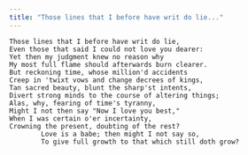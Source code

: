 ```yaml
---
title: "Those lines that I before have writ do lie..."
---
```


	Those lines that I before have writ do lie,
	Even those that said I could not love you dearer:
	Yet then my judgment knew no reason why
	My most full flame should afterwards burn clearer.
	But reckoning time, whose million'd accidents
	Creep in 'twixt vows and change decrees of kings,
	Tan sacred beauty, blunt the sharp'st intents,
	Divert strong minds to the course of altering things;
	Alas, why, fearing of time's tyranny,
	Might I not then say "Now I love you best,"
	When I was certain o'er incertainty,
	Crowning the present, doubting of the rest?
			Love is a babe; then might I not say so,
			To give full growth to that which still doth grow?

